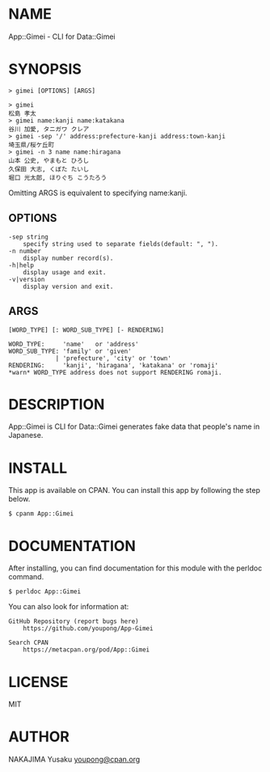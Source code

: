 # NAME

App::Gimei - CLI for Data::Gimei

# SYNOPSIS

    > gimei [OPTIONS] [ARGS]

    > gimei
    松島 孝太
    > gimei name:kanji name:katakana
    谷川 加愛, タニガワ クレア
    > gimei -sep '/' address:prefecture-kanji address:town-kanji
    埼玉県/桜ケ丘町
    > gimei -n 3 name name:hiragana
    山本 公史, やまもと ひろし
    久保田 大志, くぼた たいし
    堀口 光太郎, ほりぐち こうたろう

Omitting ARGS is equivalent to specifying name:kanji.

## OPTIONS

    -sep string
        specify string used to separate fields(default: ", ").
    -n number
        display number record(s).
    -h|help
        display usage and exit.
    -v|version
        display version and exit.

## ARGS

    [WORD_TYPE] [: WORD_SUB_TYPE] [- RENDERING]

    WORD_TYPE:     'name'   or 'address'
    WORD_SUB_TYPE: 'family' or 'given'
                 | 'prefecture', 'city' or 'town'
    RENDERING:     'kanji', 'hiragana', 'katakana' or 'romaji'
    *warn* WORD_TYPE address does not support RENDERING romaji.

# DESCRIPTION

App::Gimei is CLI for Data::Gimei generates fake data that people's name in Japanese.

# INSTALL

This app is available on CPAN. You can install this app by following the step below.

    $ cpanm App::Gimei

# DOCUMENTATION

After installing, you can find documentation for this module with the perldoc command.

    $ perldoc App::Gimei

You can also look for information at:

    GitHub Repository (report bugs here)
        https://github.com/youpong/App-Gimei

    Search CPAN
        https://metacpan.org/pod/App::Gimei

# LICENSE

MIT

# AUTHOR

NAKAJIMA Yusaku <youpong@cpan.org>

